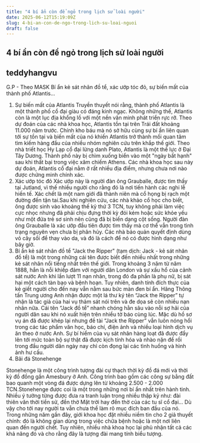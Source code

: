 ```yaml
---
title: "4 bí ẩn còn để ngỏ trong lịch sử loài người"
date: 2025-06-12T15:19:09Z
slug: 4-bi-an-con-de-ngo-trong-lich-su-loai-nguoi
draft: false
---
```


## 4 bí ẩn còn để ngỏ trong lịch sử loài người

## teddyhangvu

G.P - Theo MASK
Bí ẩn kẻ sát nhân đồ tể, xác ướp tóc đỏ, sự biến mất của thành phố Atlantis...
1. Sự biến mất của Atlantis
Truyền thuyết nói rằng, thành phố Atlantis là một thành phố cổ đại giàu có đáng kinh ngạc. Không những thế, Atlantis còn là một lục địa khổng lồ với một nền văn minh phát triển rực rỡ. Theo dự đoán của các nhà khoa học, Atlantis tồn tại trên Trái đất khoảng 11.000 năm trước. Chính kho báu mà nó sở hữu cùng sự bí ẩn liên quan tới sự tồn tại và biến mất của nó khiến Atlantis trở thành mối quan tâm tìm kiếm hàng đầu của nhiều nhóm nghiên cứu trên khắp thế giới. Theo nhà triết học Hy Lạp cổ đại lừng danh Plato, Atlantis là một thế lực ở Đại Tây Dương. Thành phố này bị chìm xuống biển vào một "ngày bất hạnh" sau khi thất bại trong việc xâm chiếm Athens. Các nhà khoa học sau này dự đoán, Atlantis cổ đại nằm ở rất nhiều địa điểm, nhưng chưa nơi nào được chứng minh chính xác.
2. Xác ướp tóc đỏ
Xác ướp này là người đàn ông Grauballe, được tìm thấy tại Jutland, vì thế nhiều người cho rằng đó là nơi tiến hành các nghi lễ hiến tế. Xác chết là một nam giới đã thành niên mà cổ họng bị rạch một đường đến tận tai.Sau khi nghiên cứu, các nhà khảo cổ học cho biết, ông được sinh vào khoảng thế kỷ thứ 3 TCN, tuy không phải làm việc cực nhọc nhưng đã phải chịu đựng thời kỳ đói kém hoặc sức khỏe yếu như một đứa trẻ sơ sinh nên cũng đã bị biến dạng cột sống. Người đàn ông Grauballe là xác ướp đầu tiên được tìm thấy mà cơ thể vẫn trong tình trạng nguyên vẹn chưa bị phân hủy. Các nhà bảo quản quyết định dùng vỏ cây sồi để thay vào da, và đó là cách để nó có được hình dạng như bây giờ. 
3. Bí ẩn kẻ sát nhân đồ tể
"Jack the Ripper" (tạm dịch: Jack - kẻ sát nhân đồ tể) là một trong những cái tên được biết đến nhiều nhất trong những kẻ sát nhân nổi tiếng nhất trên thế giới. Trong khoảng 3 năm từ năm 1888, hắn là nỗi khiếp đảm với người dân London và sự xấu hổ của cảnh sát nước Anh khi lần lượt 11 nạn nhân, trong đó đa phần là phụ nữ, bị sát hại một cách tàn bạo và bệnh hoạn. Tuy nhiên, danh tính đích thực của kẻ giết người cho đến nay vẫn nằm sau bức màn đen bí ẩn. Hãng Thông tấn Trung ương Anh nhận được một lá thư ký tên “Jack the Ripper” tự nhận là tác giả của hai vụ thảm sát nói trên và đe dọa sẽ còn nhiều nạn nhân nữa. Cái tên “Jack đồ tể” nhanh chóng hằn sâu vào nỗi sợ hãi của người dân sau khi nó xuất hiện trên nhiều tờ báo cùng lúc. Mặc dù hồ sơ vụ án đã được khép lại nhưng đề tài “Jack the Ripper” vẫn luôn nóng hổi trong các tác phẩm văn học, báo chí, điện ảnh và nhiều loại hình dịch vụ ăn theo ở nước Anh. 
Sự bí hiểm của vụ sát nhân hàng loạt đã được đẩy lên tới mức toàn bộ sự thật đã được kịch tính hóa và nhào nặn để rồi trong đầu người dân ngày nay chỉ còn đọng lại các tình huống và hình ảnh hư cấu.
4. Bãi đá Stonehenge

Stonehenge là một công trình tượng đài cự thạch thời kỳ đồ đá mới và thời kỳ đồ đồng gần Amesbury ở Anh. Công trình bao gồm các công sự bằng đất bao quanh một vòng đá được dựng lên từ khoảng 2.500 - 2.000 TCN.Stonehenge được coi là một trong những nơi bí ẩn nhất trên hành tinh. Nhiều ý tưởng từng được đưa ra tranh luận trong nhiều thập kỷ như: đài thiên văn thời tiền sử, đền thờ Mặt trời hay đền thờ của các tu sĩ cổ đại… Dù vậy cho tới nay người ta vẫn chưa thể làm rõ mục đích ban đầu của nó. Trong những năm gần đây, giới khoa học đặt nhiều niềm tin cho 2 giả thuyết chính: đó là không gian dùng trong việc chữa bệnh hoặc là một nơi liên quan đến người chết. Tuy nhiên, nhiều nhà khoa học lại phủ nhận tất cả các khả năng đó và cho rằng đây là tượng đài mang tính biểu tượng.